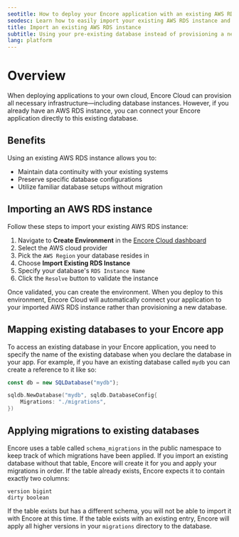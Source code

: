 ```yaml
---
seotitle: How to deploy your Encore application with an existing AWS RDS instance
seodesc: Learn how to easily import your existing AWS RDS instance and connect your Encore application to it.
title: Import an existing AWS RDS instance
subtitle: Using your pre-existing database instead of provisioning a new one
lang: platform
---
```


# Overview

When deploying applications to your own cloud, Encore Cloud can provision all necessary infrastructure—including database instances. However, if you already have an AWS RDS instance, you can connect your Encore application directly to this existing database.

## Benefits

Using an existing AWS RDS instance allows you to:
- Maintain data continuity with your existing systems
- Preserve specific database configurations
- Utilize familiar database setups without migration

## Importing an AWS RDS instance

Follow these steps to import your existing AWS RDS instance:

1. Navigate to **Create Environment** in the [Encore Cloud dashboard](https://app.encore.cloud)
2. Select the AWS cloud provider
3. Pick the `AWS Region` your database resides in
3. Choose **Import Existing RDS Instance**
4. Specify your database's `RDS Instance Name`
5. Click the `Resolve` button to validate the instance

Once validated, you can create the environment. When you deploy to this environment, Encore Cloud will automatically connect your application to your imported AWS RDS instance rather than provisioning a new database.

## Mapping existing databases to your Encore app
To access an existing database in your Encore application, you need to specify the name of the existing database when you declare the database in your app. For example, if you have an existing database called `mydb` you can create a reference to it like so:

```typescript
const db = new SQLDatabase("mydb");
```

```go
sqldb.NewDatabase("mydb", sqldb.DatabaseConfig{
	Migrations: "./migrations",
})
```

## Applying migrations to existing databases
Encore uses a table called `schema_migrations` in the public namespace to keep track of which migrations have been applied. If you import an existing database without that table, Encore will create it for you and apply your migrations in order. If the table already exists, Encore expects it to contain exactly two columns:

```
version bigint
dirty boolean
```

If the table exists but has a different schema, you will not be able to import it with Encore at this time. If the table exists with an existing entry, Encore will apply all higher versions in your `migrations` directory to the database.
